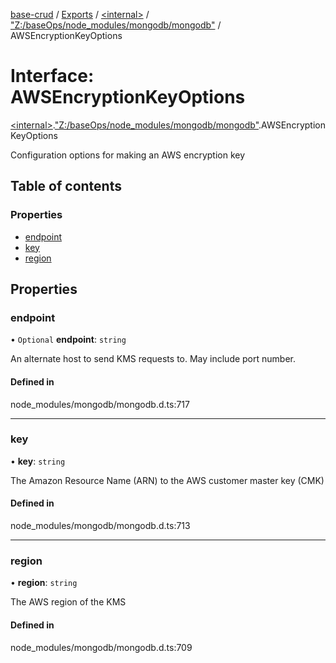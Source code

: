 [base-crud](../README.md) / [Exports](../modules.md) / [\<internal\>](../modules/internal_.md) / ["Z:/baseOps/node\_modules/mongodb/mongodb"](../modules/internal_._Z__baseOps_node_modules_mongodb_mongodb_.md) / AWSEncryptionKeyOptions

# Interface: AWSEncryptionKeyOptions

[\<internal\>](../modules/internal_.md).["Z:/baseOps/node\_modules/mongodb/mongodb"](../modules/internal_._Z__baseOps_node_modules_mongodb_mongodb_.md).AWSEncryptionKeyOptions

Configuration options for making an AWS encryption key

## Table of contents

### Properties

- [endpoint](internal_._Z__baseOps_node_modules_mongodb_mongodb_.AWSEncryptionKeyOptions.md#endpoint)
- [key](internal_._Z__baseOps_node_modules_mongodb_mongodb_.AWSEncryptionKeyOptions.md#key)
- [region](internal_._Z__baseOps_node_modules_mongodb_mongodb_.AWSEncryptionKeyOptions.md#region)

## Properties

### endpoint

• `Optional` **endpoint**: `string`

An alternate host to send KMS requests to. May include port number.

#### Defined in

node_modules/mongodb/mongodb.d.ts:717

___

### key

• **key**: `string`

The Amazon Resource Name (ARN) to the AWS customer master key (CMK)

#### Defined in

node_modules/mongodb/mongodb.d.ts:713

___

### region

• **region**: `string`

The AWS region of the KMS

#### Defined in

node_modules/mongodb/mongodb.d.ts:709
